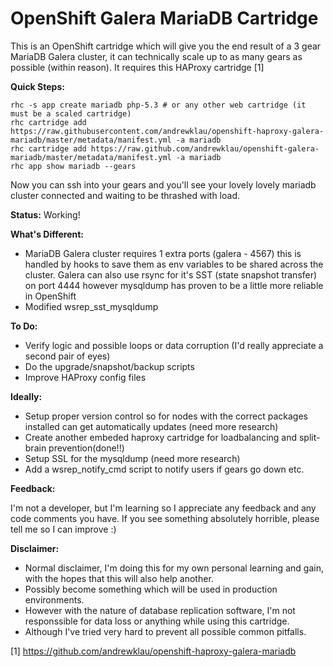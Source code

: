# OpenShift Galera MariaDB Cartridge

This is an OpenShift cartridge which will give you the end result of a 3 gear MariaDB Galera cluster, it can technically scale up to as many gears as possible (within reason). It requires this HAProxy cartridge [1]

**Quick Steps:**

```
rhc -s app create mariadb php-5.3 # or any other web cartridge (it must be a scaled cartridge)
rhc cartridge add https://raw.githubusercontent.com/andrewklau/openshift-haproxy-galera-mariadb/master/metadata/manifest.yml -a mariadb
rhc cartridge add https://raw.github.com/andrewklau/openshift-galera-mariadb/master/metadata/manifest.yml -a mariadb
rhc app show mariadb --gears
```

Now you can ssh into your gears and you'll see your lovely lovely mariadb cluster connected and waiting to be thrashed with load.

**Status:** Working!

**What's Different:**
- MariaDB Galera cluster requires 1 extra ports (galera - 4567) this is handled by hooks to save them as env variables to be shared across the cluster. Galera can also use rsync for it's SST (state snapshot transfer) on port 4444 however mysqldump has proven to be a little more reliable in OpenShift
- Modified wsrep_sst_mysqldump

**To Do:**
- Verify logic and possible loops or data corruption (I'd really appreciate a second pair of eyes)
- Do the upgrade/snapshot/backup scripts
- Improve HAProxy config files

**Ideally:**
- Setup proper version control so for nodes with the correct packages installed can get automatically updates (need more research)
- Create another embeded haproxy cartridge for loadbalancing and split-brain prevention(done!!)
- Setup SSL for the mysqldump (need more research)
- Add a wsrep_notify_cmd script to notify users if gears go down etc.

**Feedback:**

I'm not a developer, but I'm learning so I appreciate any feedback and any code comments you have. If you see something absolutely horrible, please tell me so I can improve :)

**Disclaimer:**
- Normal disclaimer, I'm doing this for my own personal learning and gain, with the hopes that this will also help another. 
- Possibly become something which will be used in production environments. 
- However with the nature of database replication software, I'm not responssible for data loss or anything while using this cartridge. 
- Although I've tried very hard to prevent all possible common pitfalls.


[1] https://github.com/andrewklau/openshift-haproxy-galera-mariadb
